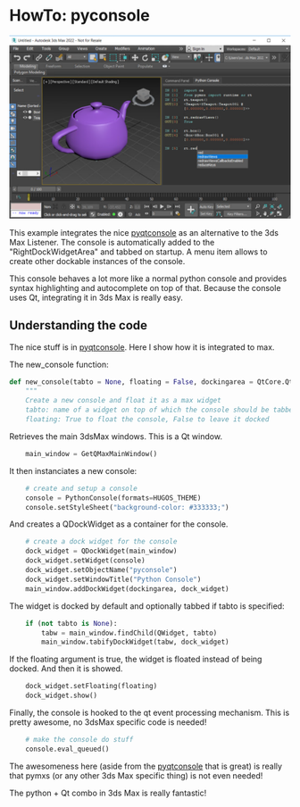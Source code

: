 # HowTo: pyconsole

![Preview](doc/pyconsole.png)

This example integrates the nice [pyqtconsole](https://github.com/marcus-oscarsson/pyqtconsole)
as an alternative to the 3ds Max Listener. The console is automatically added 
to the "RightDockWidgetArea" and tabbed on startup. A menu item allows to
create other dockable instances of the console.

This console behaves a lot more like a normal python console and 
provides syntax highlighting and autocomplete on top of that. Because
the console uses Qt, integrating it in 3ds Max is really easy.

## Understanding the code

The nice stuff is in [pyqtconsole](https://github.com/marcus-oscarsson/pyqtconsole). Here
I show how it is integrated to max.

The new\_console function:

```python
def new_console(tabto = None, floating = False, dockingarea = QtCore.Qt.RightDockWidgetArea):
    """
    Create a new console and float it as a max widget
    tabto: name of a widget on top of which the console should be tabbed
    floating: True to float the console, False to leave it docked
```


Retrieves the main 3dsMax windows. This is a Qt window.

```python
    main_window = GetQMaxMainWindow()
```

It then instanciates a new console:
```python
    # create and setup a console
    console = PythonConsole(formats=HUGOS_THEME)
    console.setStyleSheet("background-color: #333333;")
```

And creates a QDockWidget as a container for the console. 

```python
    # create a dock widget for the console
    dock_widget = QDockWidget(main_window)
    dock_widget.setWidget(console)
    dock_widget.setObjectName("pyconsole")
    dock_widget.setWindowTitle("Python Console")
    main_window.addDockWidget(dockingarea, dock_widget)
```

The widget is docked by default and optionally tabbed if
tabto is specified:

```python
    if (not tabto is None):
        tabw = main_window.findChild(QWidget, tabto)
        main_window.tabifyDockWidget(tabw, dock_widget)
```

If the floating argument is true, the widget is floated instead
of being docked. And then it is showed.

```python
    dock_widget.setFloating(floating)
    dock_widget.show()
```

Finally, the console is hooked to the qt event processing mechanism.
This is pretty awesome, no 3dsMax specific code is needed!

```python
    # make the console do stuff
    console.eval_queued()
```

The awesomeness here (aside from the [pyqtconsole](https://github.com/marcus-oscarsson/pyqtconsole) that is great) 
is really that pymxs (or any other 3ds Max specific thing) is not even needed!

The python + Qt combo in 3ds Max is really fantastic!


